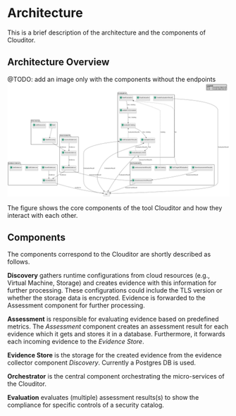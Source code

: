# Architecture
This is a brief description of the architecture and the components of Clouditor. 

## Architecture Overview
@TODO: add an image only with the components without the endpoints
![Clouditor Architecture](clouditor-architecture.png)

The figure shows the core components of the tool Clouditor and how they interact with each other. 

## Components
The components correspond to the Clouditor are shortly described as follows.

**Discovery** gathers runtime configurations from cloud resources (e.g., Virtual Machine, Storage) and creates evidence with this information for further processing. These configurations could include the TLS version or whether the storage data is encrypted. Evidence is forwarded to the Assessment component for further processing.

**Assessment** is responsible for evaluating evidence based on predefined metrics.  The *Assessment* component creates an assessment result for each evidence which it gets and stores it in a database. Furthermore, it forwards each incoming evidence to the *Evidence Store*.

**Evidence Store** is the storage for the created evidence from the evidence collector component *Discovery*. Currently a Postgres DB is used.

**Orchestrator** is the central component orchestrating the micro-services of the Clouditor.

**Evaluation** evaluates (multiple) assessment results(s) to show the compliance for specific controls of a security catalog.
